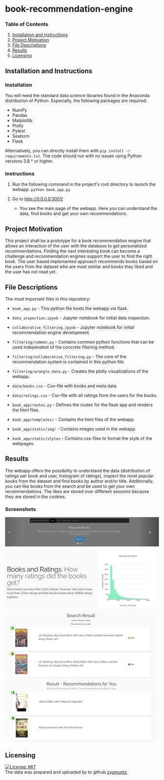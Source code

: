 # book-recommendation-engine

### Table of Contents

1. [Installation and Instructions](#installation)
2. [Project Motivation](#motivation)
3. [File Descriptions](#files)
4. [Results](#results)
5. [Licensing](#licensing)

## Installation and Instructions<a name="installation"></a>

### Installation

You will need the standard data science libraries found in the Anaconda distribution of Python. Especially, the following packages are required:

- NumPy
- Pandas
- Matplotlib
- Plotly
- Pytest
- Seaborn
- Flask

Alternatively, you can directly install them with `pip install -r requirements.txt`. The code should run with no issues using Python versions 3.8.* or higher.

### Instructions

1. Run the following command in the project's root directory to launch the webapp.
    `python book_app.py`

2. Go to http://0.0.0.0:3001/ 

    - You see the main page of the webapp. Here you can understand the data, find books and get your own recommendations.

## Project Motivation<a name="motivation"></a>

This project shall be a prototype for a book recommendation engine that allows an interaction of the user with the database to get personalized recommendations. Finding the next interesting book can become a challenge and recommendation engines support the user to find the right book. The user based implemented approach recommends books based on the users from the dataset who are most similar and books they liked and the user has not read yet.

## File Descriptions <a name="files"></a>

The most important files in this repository:

* `book_app.py` - This python file hosts the webapp via flask.

* `data_inspection.ipynb` - Jupyter notebook for initial data inspection.

* `collaborative_filtering.ipynb` - Jupyter notebook for initial recommendation engine development.

* `filtering/common.py` - Contains common python functions that can be used independent of the concrete filtering method.

* `filtering/collaborative_filtering.py` - The core of the recommendation system is contained in this python file.

* `filtering/wrangle_data.py` - Creates the plotly visualizations of the webapp.

* `data/books.csv` - Csv-file with books and meta data.

* `data/ratings.csv` - Csv-file with all ratings from the users for the books.

* `book_app/routes.py` - Defines the routes for the flask app and renders the html files.

* `book_app/templates/` - Contains the html files of the webapp.

* `book_app/static/img/` - Contains images used in the webapp.

* `book_app/static/styles` - Contains css-files to format the style of the webpages.

## Results<a name="results"></a>

The webapp offers the possibility to understand the data (distribution of ratings per book and user, histogram of ratings), inspect the most popular books from the dataset and find books by author and/or title. Additionally, you can like books from the search and be used to get your own recommendations. The likes are stored over different sessions because they are stored in the cookies.

### Screenshots

![Header](documentation/images/header.png)
![Data Analysis](documentation/images/data.png)
![Search Books](documentation/images/search.png)
![Individual Recommendations](documentation/images/individual_recommendations.png)

## Licensing<a name="licensing"></a>
[![License: MIT](https://img.shields.io/badge/License-MIT-yellow.svg)](https://opensource.org/licenses/MIT)  
The data was prepared and uploaded by to github [zygmuntz](https://github.com/zygmuntz/goodbooks-10k/).